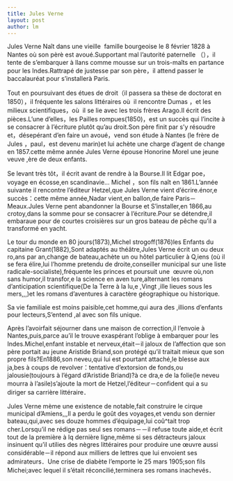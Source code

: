 ```yaml
---
title: Jules Verne 
layout: post
author: lm
---
```

<p>Jules Verne Naît dans une vieille  famille bourgeoise le 8 février 1828 à Nantes où son pèrè est avoué.Supportant mal l’autorité paternelle （），il tente de s’embarquer à llans comme mousse sur un trois-maîts en partance pour les Indes.Rattrapé de justesse par son père，il attend passer le baccalauréat pour s’installerà Paris.</p>
<p>Tout en poursuivant des étues de droit（il passera sa thèse de doctorat en 1850），il fréquente les salons littéraires où  il rencontre Dumas ，et les milieux scientifiques，où  il se lie avec les trois frères Arago.Il écrit des pièces.L’une d’elles，les Pailles rompues(1850)，est un succès qui I’incite à se consacrer à I’écriture plutôt qu’au droit.Son père finit par s’y résoudre et，désepérant d’en faire un avoué，vend son étude à Nantes (le frère de Jules ，paul，est devenu marin)et lui achète une charge d’agent de change en 1857.cette même année Jules Verne épouse Honorine Morel une jeune veuve ,ère de deux enfants.</p>
<p>Se levant très tôt，il écrit avant de rendre à la Bourse.Il lit Edgar poe，voyage en écosse,en scandinavie... Michel ，son fils naît en 1861.L’année suivante il rencontre l’éditeur Hetzel,que Jules Verne vient d’écrire.énor,e succès：cette même année,Nadar vient,en ballon,de faire Paris－Meaux.Jules Verne pent abandonner la Bourse et S’installer,en 1866,au crotoy,dans la somme pour se consacrer à I’écriture.Pour se détendre,il embaraue pour de courtes croisières sur un gros bateau de pêche qu’il a transformé en yacht.</p>
<p>Le tour du monde en 80 jours(1873),Michel strogoff(1876)les Enfants du capitaine Grant(1882),Sont adaptés au théâtre,Jules Verne écrit un ou deux ro,ans par an,change de bateau,achète un ou hôtel particulier à Q,iens (où il se fera élire,lui I’homme pretendu de droite,conseiller municipal sur une liste radicale-socialiste),fréquente les princes et poursuit une  œuvre où,non sans humor,il transfor,e la science en aven ture,alternant les romans d’anticipation scientifique(De la Terre à la lu,e ,Vingt ,ille lieues sous les mers,,,)et les romans d’aventures à caractère géographique ou historique.</p>
<p>Sa vie familiale est moins paisible,cet homme,qui aura des ,illions d’enfants pour lecteurs,S’entend ,al avec son fils unique.</p>
<p>Après l’avoirfait séjourner dans une maison de correction,il l’envoie à Nantes,puis,parce au’il le trouve exaspérant l’oblige à embarquer pour les Indes.Michel,enfant instable et nerveux,était－il jaloux de l’affection que son père portait au jeune Aristide Briand,son protégé qu’il traitait mieux que son propre fils?En1886,son neveu,qui lui est pourtant attaché,le blesse aux ja,bes à coups de revolver：tentative d’extorsion de fonds,ou jalousie(toujours à l’égard d’Aristide Briand)?à ce dra,e de la folie(le neveu mourra à l’asile)s’ajoute la mort de Hetzel,l’éditeur－confident qui a su diriger sa carrière littéraire．</p>
<p>Jules Verne mème une existence de notable,fait construire le cirque municipal d’Amiens,,,Il a perdu le goût des voyages,et vendu son dernier bateau,qui,avec ses douze hommes d’équipage,lui coû^tait trop cher.Lorsqu’il ne rédige pas seul ses romans－－il refuse toute aide,et écrit tout de la première à lq dernière ligne,même si ses détracteurs jaloux insinuent qu’il utilies des nègres littéraires pour produire une œuvre aussi considérable－il répond aux milliers de lettres que lui envoient ses admirateurs．Une crise de diabète l’emporte le 25 mars 1905;son fils Michei;avec lequel il s’était réconcilié,terminera ses romans inachevés．</p>
